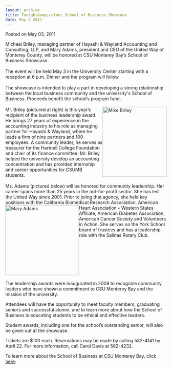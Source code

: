 ```yaml
---
layout: archive
title: Tonight&amp;colon; School of Business Showcase
date: May 3 2011
---
```


<span class="date">Posted on May 03, 2011 </span>

<p>Michael Briley, managing partner of Hayashi &amp; Wayland
Accounting and Consulting, LLP, and Mary Adams, president and CEO
of the United Way of Monterey County, will be honored at CSU
Monterey Bay&#x2019;s School of Business Showcase.<br>
<br>
The event will be held May 3 in the University Center starting with
a reception at 6 p.m. Dinner and the program will follow.<br>
<br>
The showcase is intended to play a part in developing a strong
relationship between the local business community and the
university&apos;s School of Business. Proceeds benefit the school&#x2019;s
program fund.<br>
<br>
<img alt="Mike Briley" src="http://news.csumb.edu/sites/default/files/65/attachments/news/images/mike_briley_sm.jpg" style="float:right; width:200px; height:218px">Mr. Briley
(pictured at right) is this year&#x2019;s recipient of the business
leadership award. He brings 27 years of experience in the
accounting industry to his role as managing partner for Hayashi
&amp; Wayland, where he leads a firm of nine partners and 100
employees. A community leader, he serves as treasurer for the
Hartnell College Foundation and chair of its finance committee. Mr.
Briley helped the university develop an accounting concentration
and has provided internship and career opportunities for CSUMB
students.<br>
<br>
Ms. Adams (pictured below) will be honored for community
leadership. Her career spans more than 25 years in the
not-for-profit sector. She has led the United Way since 2001. Prior
to joiing that agency, she held key positions with the California
Biomedical Research Association, American Heart Association &#x2013;
Western States&#xA0;<img alt="Mary Adams" src="http://news.csumb.edu/sites/default/files/65/attachments/news/images/mary_adams_sm.jpg" style="float:left; width:230px; height:218px">Affiliate, American
Diabetes Association, American Cancer Society and Volunteers in
Action. She serves on the York School board of trustees and has a
leadership role with the Salinas Rotary Club.</img></br></br></img></br></br></br></br></br></br></p>
<p>The leadership awards were inaugurated in 2009 to recognize
community leaders who have shown a commitment to CSU Monterey Bay
and the mission of the university.</p>
<p>Attendees will have the opportunity to meet faculty members,
graduating seniors and successful alumni, and to learn more about
how the School of Business is educating students to be ethical and
effective leaders.</p>
<p>Student awards, including one for the school&#x2019;s outstanding
senior, will also be given out at the showcase.</p>
<p>Tickets are $100 each. Reservations may be made by calling
582-4141 by April 22. For more information, call Carol Davis at
582-4232.</p>
<p>To learn more about the School of Business at CSU Monterey Bay,
click <a href="http://csumb.edu/business" rel="nofollow">here</a>.<br>
&#xA0;</br></p>
